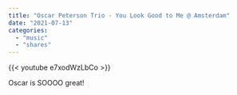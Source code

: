 ```yaml
---
title: "Oscar Peterson Trio - You Look Good to Me @ Amsterdam"
date: "2021-07-13"
categories:
  - "music"
  - "shares"
---
```


{{< youtube e7xodWzLbCo >}}

Oscar is SOOOO great!
